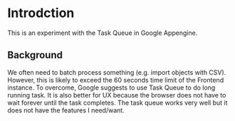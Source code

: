 # Introdction

This is an experiment with the Task Queue in Google Appengine.

## Background

We often need to batch process something (e.g. import objects with CSV).
However, this is likely to exceed the 60 seconds time limit of the Frontend
instance. To overcome, Google suggests to use Task Queue to do long running
task. It is also better for UX because the browser does not have to wait
forever until the task completes. The task queue works very well but it does
not have the features I need/want.
